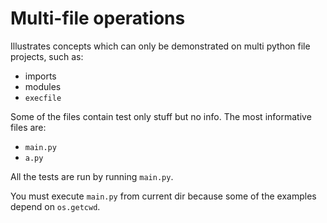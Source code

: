 # Multi-file operations

Illustrates concepts which can only be demonstrated on multi python file projects, such as:

- imports
- modules
- `execfile`

Some of the files contain test only stuff but no info. The most informative files are:

- `main.py`
- `a.py`

All the tests are run by running `main.py`.

You must execute `main.py` from current dir because some of the examples depend on `os.getcwd`.
